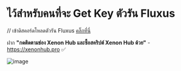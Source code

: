 # ไว้สำหรับคนที่จะ Get Key ตัวรัน Fluxus

// เข้าดิสคอร์ดโหลดตัวรัน Fluxus [คลิ๊กที่นี่](https://discord.gg/kirito)

ฝาก **"กดติดตามช่อง Xenon Hub และซื้อสคริปต์ Xenon Hub ด้วย"** - https://xenonhub.pro ✅

![image](https://cdn.discordapp.com/attachments/1182678813348479100/1184756811937615892/fluxus-android-update-v0-02e46oj3ce4a1.png?ex=65fbdfc3&is=65e96ac3&hm=922c54d9a7637716e9db27fc8bcdc9cb98e35973f0de61e9aa17d08bc9a790e5&)
